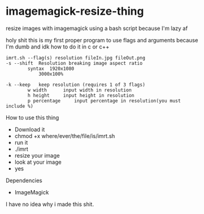 # imagemagick-resize-thing
resize images with imagemagick using a bash script because I'm lazy af

holy shit this is my first proper program to use flags and arguments because I'm dumb and idk how to do it in c or c++

```
imrt.sh --flag(s) resolution fileIn.jpg fileOut.png
-s --shift	Resolution breaking image aspect ratio
		syntax	1920x1080
			3000x100%

-k --keep	keep resolution (requires 1 of 3 flags)
		w width		 input width in resolution
		h height	 input height in resolution
		p percentage	 input percentage in resolution(you must include %)
```

How to use this thing
- Download it
- chmod +x where/ever/the/file/is/imrt.sh
- run it
- ./imrt
- resize your image
- look at your image
- yes

Dependencies
- ImageMagick

















I have no idea why i made this shit.

